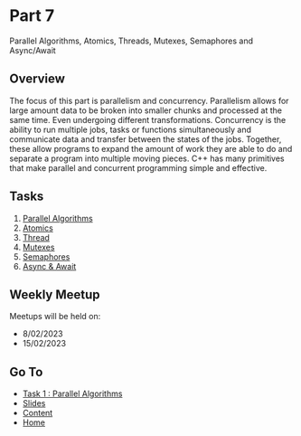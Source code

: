 # Part 7

Parallel Algorithms, Atomics, Threads, Mutexes, Semaphores and Async/Await

## Overview

The focus of this part is parallelism and concurrency. Parallelism allows for large amount data to be broken into smaller chunks and processed at the same time. Even undergoing different transformations. Concurrency is the ability to run multiple jobs, tasks or functions simultaneously and communicate data and transfer between the states of the jobs. Together, these allow programs to expand the amount of work they are able to do and separate a program into multiple moving pieces. C++ has many primitives that make parallel and concurrent programming simple and effective.

## Tasks

1. [Parallel Algorithms](/content/part7/tasks/parallel-alg.md)
2. [Atomics](/content/part7/tasks/atomics.md)
3. [Thread](/content/part7/tasks/threads.md)
4. [Mutexes](/content/part7/tasks/mutexes.md)
5. [Semaphores](/content/part7/tasks/semaphores.md)
6. [Async & Await](/content/part7/tasks/async-await.md)

## Weekly Meetup

Meetups will be held on:

- 8/02/2023
- 15/02/2023

## Go To

- [Task 1 : Parallel Algorithms](/content/part7/tasks/parallel-alg.md)
- [Slides](/content/part/slides/README.md)
- [Content](/content/README.md)
- [Home](/README.md)
